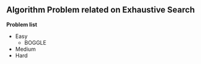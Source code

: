 ## Algorithm Problem related on Exhaustive Search

**Problem list**
* Easy
	* BOGGLE
* Medium
* Hard